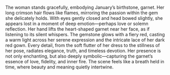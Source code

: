 The woman stands gracefully, embodying January’s birthstone, garnet. Her long crimson hair flows like flames, mirroring the passion within the gem she delicately holds. With eyes gently closed and head bowed slightly, she appears lost in a moment of deep emotion—perhaps love or solemn reflection. Her hand lifts the heart-shaped garnet near her face, as if listening to its silent whispers. The gemstone glows with a fiery red, casting a warm light across her serene expression and the intricate lace of her dark red gown. Every detail, from the soft flutter of her dress to the stillness of her pose, radiates elegance, truth, and timeless devotion. Her presence is not only enchanting, but also deeply symbolic—capturing the garnet’s essence of love, fidelity, and inner fire. The scene feels like a breath held in time, where beauty and meaning quietly intertwine.